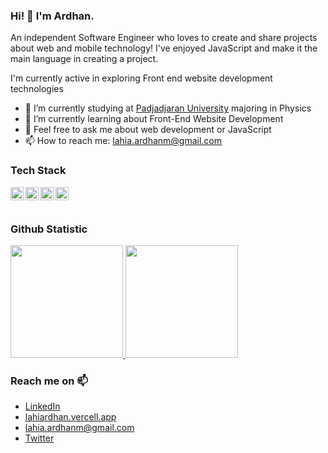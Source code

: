 ### Hi! 👋 I'm Ardhan.

An independent Software Engineer who loves to create and share projects about web and mobile technology! I've enjoyed JavaScript and make it the main language in creating a project.

I'm currently active in exploring Front end website development technologies

- 🔭 I’m currently studying at <a href="https://www.unpad.ac.id/">Padjadjaran University</a> majoring in Physics
- 🌱 I’m currently learning about Front-End Website Development
- 💬 Feel free to ask me about web development or JavaScript
- 📫 How to reach me: lahia.ardhanm@gmail.com

### Tech Stack
  <a href="#"><img align="left" alt="JavaScript" title="JavaScript" width="21px" src="https://upload.wikimedia.org/wikipedia/commons/9/99/Unofficial_JavaScript_logo_2.svg" /></a>
  <a href="https://nodejs.org/"><img align="left" alt="NodeJS" title="NodeJS" width="21px" src="https://seeklogo.com/images/N/nodejs-logo-FBE122E377-seeklogo.com.png" /></a>
  <a href="https://reactjs.org/"><img align="left" alt="React" title="React" width="21px" src="https://cdn.worldvectorlogo.com/logos/react-2.svg" /></a>
  <a href="https://nextjs.org/"><img align="left" alt="Next" title="Next (React SSR Framework)" width="21px" src="https://iconape.com/wp-content/files/gm/82643/svg/next-js.svg" /></a>
  <br>
  <br>
  
### Github Statistic
<p align="left">
<a href="https://github.com/lahiardhan">
  <img height="180em" src="https://github-readme-stats-eight-theta.vercel.app/api?username=lahiardhan&show_icons=true&theme=algolia&include_all_commits=true&count_private=true"/>
  <img height="180em" src="https://github-readme-stats-eight-theta.vercel.app/api/top-langs/?username=lahiardhan&layout=compact&langs_count=8&theme=algolia"/>
</a>
</p>

### Reach me on 📫
- <a href="https://linkedin.com/in/lahiardhan/">LinkedIn</a>
- <a href="https://lahiardhan.vercell.app">lahiardhan.vercell.app</a>
- lahia.ardhanm@gmail.com
- <a href="https://twitter/anjinglauthias">Twitter</a>

<!--
**lahiardhan/lahiardhan** is a ✨ _special_ ✨ repository because its `README.md` (this file) appears on your GitHub profile.

Here are some ideas to get you started:

- 🔭 I’m currently working on ...
- 🌱 I’m currently learning ...
- 👯 I’m looking to collaborate on ...
- 🤔 I’m looking for help with ...
- 💬 Ask me about ...
- 📫 How to reach me: ...
- 😄 Pronouns: ...
- ⚡ Fun fact: ...
-->
